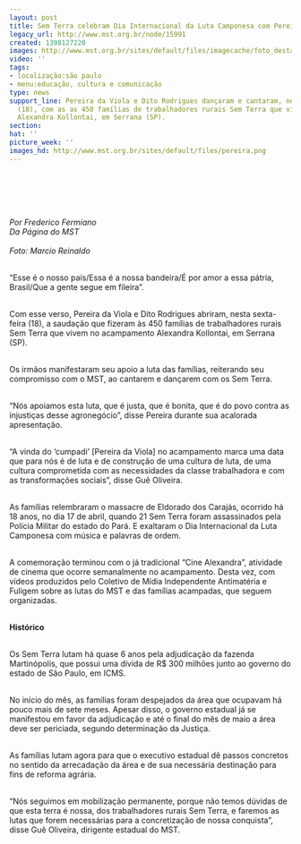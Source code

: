 ```yaml
---
layout: post
title: Sem Terra celebram Dia Internacional da Luta Camponesa com Pereira da Viola
legacy_url: http://www.mst.org.br/node/15991
created: 1398127220
images: http://www.mst.org.br/sites/default/files/imagecache/foto_destaque/pereira.png
video: ''
tags:
- localização:são paulo
- menu:educação, cultura e comunicação
type: news
support_line: Pereira da Viola e Dito Rodrigues dançaram e cantaram, nesta sexta-feira
  (18), com as as 450 famílias de trabalhadores rurais Sem Terra que vivem no acampamento
  Alexandra Kollontai, em Serrana (SP).
section: 
hat: ''
picture_week: ''
images_hd: http://www.mst.org.br/sites/default/files/pereira.png
---
```

<p>&nbsp;</p><p><img style="margin: 10px;" src="http://www.mst.org.br/sites/default/files/pereira.png" alt=""></p><p><em><br>Por Frederico Fermiano<br>Da Página do MST<br></em><br><em>Foto: Marcio Reinaldo</em></p><p><br>“Esse é o nosso país/Essa é a nossa bandeira/É por amor a essa pátria, Brasil/Que a gente segue em fileira”.&nbsp;</p><p><br>Com esse verso, Pereira da Viola e Dito Rodrigues abriram, nesta sexta-feira (18), a saudação que fizeram às 450 famílias de trabalhadores rurais Sem Terra que vivem no acampamento Alexandra Kollontai, em Serrana (SP).&nbsp;</p><p><br>Os irmãos manifestaram seu apoio a luta das famílias, reiterando seu compromisso com o MST, ao cantarem e dançarem com os Sem Terra.&nbsp;</p><p><br>“Nós apoiamos esta luta, que é justa, que é bonita, que é do povo contra as injustiças desse agronegócio”, disse Pereira durante sua acalorada apresentação.&nbsp;</p><p><br>“A vinda do ‘cumpadi’ [Pereira da Viola] no acampamento marca uma data que para nós é de luta e de construção de uma cultura de luta, de uma cultura comprometida com as necessidades da classe trabalhadora e com as transformações sociais”, disse Guê Oliveira.&nbsp;</p><p><br>As famílias relembraram o massacre de Eldorado dos Carajás, ocorrido há 18 anos, no dia 17 de abril, quando 21 Sem Terra foram assassinados pela Polícia Militar do estado do Pará. E exaltaram o Dia Internacional da Luta Camponesa com música e palavras de ordem.</p><p><br>A comemoração terminou com o já tradicional “Cine Alexandra”, atividade de cinema que ocorre semanalmente no acampamento. Desta vez, com vídeos produzidos pelo Coletivo de Mídia Independente Antimatéria e Fuligem sobre as lutas do MST e das famílias acampadas, que seguem organizadas.&nbsp;</p><p><br><strong>Histórico&nbsp;</strong></p><p><br>Os Sem Terra lutam há quase 6 anos pela adjudicação da fazenda Martinópolis, que possui uma dívida de R$ 300 milhões junto ao governo do estado de São Paulo, em ICMS.&nbsp;</p><p><br>No início do mês, as famílias foram despejados da área que ocupavam há pouco mais de sete meses. Apesar disso, o governo estadual já se manifestou em favor da adjudicação e até o final do mês de maio a área deve ser periciada, segundo determinação da Justiça.&nbsp;</p><p><br>As famílias lutam agora para que o executivo estadual dê passos concretos no sentido da arrecadação da área e de sua necessária destinação para fins de reforma agrária.&nbsp;</p><p><br>“Nós seguimos em mobilização permanente, porque não temos dúvidas de que esta terra é nossa, dos trabalhadores rurais Sem Terra, e faremos as lutas que forem necessárias para a concretização de nossa conquista”, disse Guê Oliveira, dirigente estadual do MST.&nbsp;</p>
